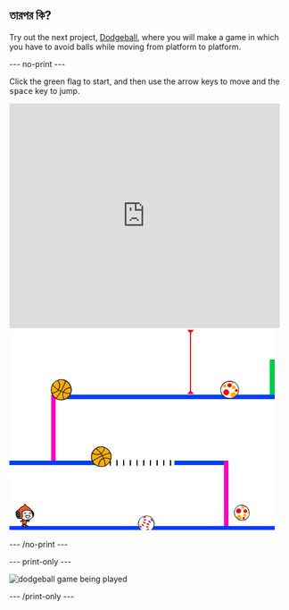 ## তারপর কি?

Try out the next project, [Dodgeball](https://projects.raspberrypi.org/en/projects/dodgeball?utm_source=pathway&utm_medium=whatnext&utm_campaign=projects), where you will make a game in which you have to avoid balls while moving from platform to platform.

\--- no-print \---

Click the green flag to start, and then use the arrow keys to move and the <kbd>space</kbd> key to jump.

<div class="scratch-preview">
  <iframe allowtransparency="true" width="485" height="402" src="https://scratch.mit.edu/projects/embed/251809924/?autostart=false" frameborder="0" scrolling="no"></iframe>
  <img src="images/dodge-final.png">
</div>

\--- /no-print \---

\--- print-only \---

![dodgeball game being played](images/dodgeball-showcase.png)

\--- /print-only \---